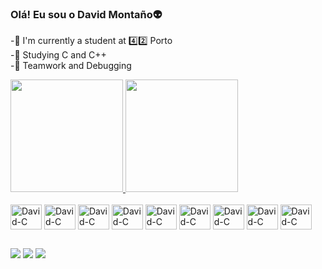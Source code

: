 ### Olá! Eu sou o David Montaño👽​

-​📘​​​ I'm currently a student at 4️⃣​2️⃣​ Porto     
-🦎​ Studying C and C++  
-🚀​ Teamwork and Debugging


<div>
  <a href="https://https://github.com/Daviddm03">
  <img height="180cm" src="https://github-readme-stats.vercel.app/api?username=Daviddm03&show_icons=true&theme=algolia">
  <img height="180cm" src="https://github-readme-stats.vercel.app/api/top-langs/?username=Daviddm03&layout=compact&theme=algolia">
<div/>

<div style="display: inline-block"><br>
  <img align="center" alt="David-C" height="40" width="50" src="https://cdn.jsdelivr.net/gh/devicons/devicon@latest/icons/c/c-original.svg"/>
  <img align="center" alt="David-C" height="40" width="50" src="https://cdn.jsdelivr.net/gh/devicons/devicon@latest/icons/cplusplus/cplusplus-original.svg"/>
  <img align="center" alt="David-C" height="40" width="50" src="https://cdn.jsdelivr.net/gh/devicons/devicon@latest/icons/css3/css3-original.svg"/>
  <img align="center" alt="David-C" height="40" width="50" src="https://cdn.jsdelivr.net/gh/devicons/devicon@latest/icons/javascript/javascript-original.svg"/>
  <img align="center" alt="David-C" height="40" width="50" src="https://cdn.jsdelivr.net/gh/devicons/devicon@latest/icons/python/python-original.svg"/>
  <img align="center" alt="David-C" height="40" width="50" src="https://cdn.jsdelivr.net/gh/devicons/devicon@latest/icons/git/git-original.svg"/>
  <img align="center" alt="David-C" height="40" width="50" src="https://cdn.jsdelivr.net/gh/devicons/devicon@latest/icons/linux/linux-original.svg"/>
  <img align="center" alt="David-C" height="40" width="50" src="https://cdn.jsdelivr.net/gh/devicons/devicon@latest/icons/nextjs/nextjs-original.svg"/>
  <img align="center" alt="David-C" height="40" width="50" src="https://cdn.jsdelivr.net/gh/devicons/devicon@latest/icons/typescript/typescript-original.svg"/>
          
</div>

##

<div>
  <a href="https://www.linkedin.com/in/ddias-mo03# target="_blank"> <img src="https://img.shields.io/badge/LinkedIn-0077B5?style=for-the-badge&logo=linkedin&logoColor=white" target="_blank"><a/>
  <a href="https://www.instagram.com/david_montano03/ target="_blank"> <img src="https://img.shields.io/badge/Instagram-E4405F?style=for-the-badge&logo=instagram&logoColor=white" target="_blank"><a/>
  <a href="mailto:davidberuzo@gmail.com"> <img src="https://img.shields.io/badge/Gmail-D14836?style=for-the-badge&logo=gmail&logoColor=white" target="_blank"><a/>
</div>
